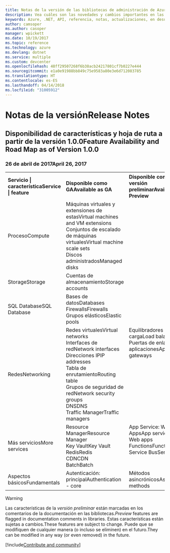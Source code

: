 ```yaml
---
title: Notas de la versión de las bibliotecas de administración de Azure para .NET | Microsoft Docs
description: Vea cuáles son las novedades y cambios importantes en las bibliotecas de administración de Azure para .NET.
keywords: Azure, .NET, API, referencia, notas, actualizaciones, en desuso
author: camsoper
ms.author: casoper
manager: wpickett
ms.date: 10/19/2017
ms.topic: reference
ms.technology: azure
ms.devlang: dotnet
ms.service: multiple
ms.custom: devcenter
ms.openlocfilehash: 48ff29507268f6b38acb24217801cf7b0227e444
ms.sourcegitcommit: e1a0e91988bb849c75e9583a80e3e6d712083785
ms.translationtype: HT
ms.contentlocale: es-ES
ms.lasthandoff: 04/14/2018
ms.locfileid: "31005912"
---
```

# <a name="release-notes"></a><span data-ttu-id="41ce5-104">Notas de la versión</span><span class="sxs-lookup"><span data-stu-id="41ce5-104">Release Notes</span></span> 

## <a name="feature-availability-and-road-map-as-of-version-100"></a><span data-ttu-id="41ce5-105">Disponibilidad de características y hoja de ruta a partir de la versión 1.0.0</span><span class="sxs-lookup"><span data-stu-id="41ce5-105">Feature Availability and Road Map as of Version 1.0.0</span></span> ##
### <a name="april-26-2017"></a><span data-ttu-id="41ce5-106">26 de abril de 2017</span><span class="sxs-lookup"><span data-stu-id="41ce5-106">April 26, 2017</span></span>

<table>
  <tr>
    <th align="left"><span data-ttu-id="41ce5-107">Servicio | característica</span><span class="sxs-lookup"><span data-stu-id="41ce5-107">Service | feature</span></span></th>
    <th align="left"><span data-ttu-id="41ce5-108">Disponible como GA</span><span class="sxs-lookup"><span data-stu-id="41ce5-108">Available as GA</span></span></th>
    <th align="left"><span data-ttu-id="41ce5-109">Disponible como versión preliminar</span><span class="sxs-lookup"><span data-stu-id="41ce5-109">Available as Preview</span></span></th>
    <th align="left"><span data-ttu-id="41ce5-110">Próximamente</span><span class="sxs-lookup"><span data-stu-id="41ce5-110">Coming soon</span></span></th>
  </tr>
  <tr>
    <td><span data-ttu-id="41ce5-111">Proceso</span><span class="sxs-lookup"><span data-stu-id="41ce5-111">Compute</span></span></td>
    <td><span data-ttu-id="41ce5-112">Máquinas virtuales y extensiones de estas</span><span class="sxs-lookup"><span data-stu-id="41ce5-112">Virtual machines and VM extensions</span></span><br><span data-ttu-id="41ce5-113">Conjuntos de escalado de máquinas virtuales</span><span class="sxs-lookup"><span data-stu-id="41ce5-113">Virtual machine scale sets</span></span><br><span data-ttu-id="41ce5-114">Discos administrados</span><span class="sxs-lookup"><span data-stu-id="41ce5-114">Managed disks</span></span></td>
    <td></td>
    <td valign="top"><span data-ttu-id="41ce5-115">Instancias de Azure Container Service</span><span class="sxs-lookup"><span data-stu-id="41ce5-115">Azure container services</span></span><br><span data-ttu-id="41ce5-116">Azure Container Registry</span><span class="sxs-lookup"><span data-stu-id="41ce5-116">Azure container registry</span></span></td>
  </tr>
  <tr>
    <td><span data-ttu-id="41ce5-117">Storage</span><span class="sxs-lookup"><span data-stu-id="41ce5-117">Storage</span></span></td>
    <td><span data-ttu-id="41ce5-118">Cuentas de almacenamiento</span><span class="sxs-lookup"><span data-stu-id="41ce5-118">Storage accounts</span></span></td>
    <td></td>
    <td><span data-ttu-id="41ce5-119">Cifrado</span><span class="sxs-lookup"><span data-stu-id="41ce5-119">Encryption</span></span></td>
  </tr>
  <tr>
    <td><span data-ttu-id="41ce5-120">SQL Database</span><span class="sxs-lookup"><span data-stu-id="41ce5-120">SQL Database</span></span></td>
    <td><span data-ttu-id="41ce5-121">Bases de datos</span><span class="sxs-lookup"><span data-stu-id="41ce5-121">Databases</span></span><br><span data-ttu-id="41ce5-122">Firewalls</span><span class="sxs-lookup"><span data-stu-id="41ce5-122">Firewalls</span></span><br><span data-ttu-id="41ce5-123">Grupos elásticos</span><span class="sxs-lookup"><span data-stu-id="41ce5-123">Elastic pools</span></span></td>
    <td></td>
    <td valign="top"></td>
  </tr>
  <tr>
    <td><span data-ttu-id="41ce5-124">Redes</span><span class="sxs-lookup"><span data-stu-id="41ce5-124">Networking</span></span></td>
    <td><span data-ttu-id="41ce5-125">Redes virtuales</span><span class="sxs-lookup"><span data-stu-id="41ce5-125">Virtual networks</span></span><br><span data-ttu-id="41ce5-126">Interfaces de red</span><span class="sxs-lookup"><span data-stu-id="41ce5-126">Network interfaces</span></span><br><span data-ttu-id="41ce5-127">Direcciones IP</span><span class="sxs-lookup"><span data-stu-id="41ce5-127">IP addresses</span></span><br><span data-ttu-id="41ce5-128">Tabla de enrutamiento</span><span class="sxs-lookup"><span data-stu-id="41ce5-128">Routing table</span></span><br><span data-ttu-id="41ce5-129">Grupos de seguridad de red</span><span class="sxs-lookup"><span data-stu-id="41ce5-129">Network security groups</span></span><br><span data-ttu-id="41ce5-130">DNS</span><span class="sxs-lookup"><span data-stu-id="41ce5-130">DNS</span></span><br><span data-ttu-id="41ce5-131">Traffic Manager</span><span class="sxs-lookup"><span data-stu-id="41ce5-131">Traffic managers</span></span></td>
    <td valign="top"><span data-ttu-id="41ce5-132">Equilibradores de carga</span><span class="sxs-lookup"><span data-stu-id="41ce5-132">Load balancers</span></span><br><span data-ttu-id="41ce5-133">Puertas de enlace de aplicaciones</span><span class="sxs-lookup"><span data-stu-id="41ce5-133">Application gateways</span></span></td>
    <td valign="top"></td>
  </tr>
  <tr>
    <td><span data-ttu-id="41ce5-134">Más servicios</span><span class="sxs-lookup"><span data-stu-id="41ce5-134">More services</span></span></td>
    <td><span data-ttu-id="41ce5-135">Resource Manager</span><span class="sxs-lookup"><span data-stu-id="41ce5-135">Resource Manager</span></span><br><span data-ttu-id="41ce5-136">Key Vault</span><span class="sxs-lookup"><span data-stu-id="41ce5-136">Key Vault</span></span><br><span data-ttu-id="41ce5-137">Redis</span><span class="sxs-lookup"><span data-stu-id="41ce5-137">Redis</span></span><br><span data-ttu-id="41ce5-138">CDN</span><span class="sxs-lookup"><span data-stu-id="41ce5-138">CDN</span></span><br><span data-ttu-id="41ce5-139">Batch</span><span class="sxs-lookup"><span data-stu-id="41ce5-139">Batch</span></span></td>
    <td valign="top"><span data-ttu-id="41ce5-140">App Service: Web Apps</span><span class="sxs-lookup"><span data-stu-id="41ce5-140">App service - Web apps</span></span><br><span data-ttu-id="41ce5-141">Functions</span><span class="sxs-lookup"><span data-stu-id="41ce5-141">Functions</span></span><br><span data-ttu-id="41ce5-142">Service Bus</span><span class="sxs-lookup"><span data-stu-id="41ce5-142">Service bus</span></span></td>
    <td valign="top"><span data-ttu-id="41ce5-143">Supervisión</span><span class="sxs-lookup"><span data-stu-id="41ce5-143">Monitor</span></span><br><span data-ttu-id="41ce5-144">Graph RBAC</span><span class="sxs-lookup"><span data-stu-id="41ce5-144">Graph RBAC</span></span><br><span data-ttu-id="41ce5-145">Azure Cosmos DB</span><span class="sxs-lookup"><span data-stu-id="41ce5-145">Azure Cosmos DB</span></span><br><span data-ttu-id="41ce5-146">Scheduler</span><span class="sxs-lookup"><span data-stu-id="41ce5-146">Scheduler</span></span></td>
  </tr>
  <tr>
    <td><span data-ttu-id="41ce5-147">Aspectos básicos</span><span class="sxs-lookup"><span data-stu-id="41ce5-147">Fundamentals</span></span></td>
    <td><span data-ttu-id="41ce5-148">Autenticación: principal</span><span class="sxs-lookup"><span data-stu-id="41ce5-148">Authentication - core</span></span></td>
    <td><span data-ttu-id="41ce5-149">Métodos asincrónicos</span><span class="sxs-lookup"><span data-stu-id="41ce5-149">Async methods</span></span></td>
    <td valign="top"></td>
  </tr>
</table>

> [!WARNING] 
> <span data-ttu-id="41ce5-150">Las características de la *versión preliminar* están marcadas en los comentarios de la documentación en las bibliotecas.</span><span class="sxs-lookup"><span data-stu-id="41ce5-150">*Preview* features are flagged in documentation comments in libraries.</span></span> <span data-ttu-id="41ce5-151">Estas características están sujetas a cambios.</span><span class="sxs-lookup"><span data-stu-id="41ce5-151">These features are subject to change.</span></span> <span data-ttu-id="41ce5-152">Puede que se modifiquen de cualquier manera (o incluso se eliminen) en el futuro.</span><span class="sxs-lookup"><span data-stu-id="41ce5-152">They can be modified in any way (or even removed) in the future.</span></span>

[!include[Contribute and community](includes/contribute.md)]
